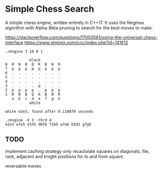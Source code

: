 # Simple Chess Search

A simple chess engine, written entirely in C++17. It uses the Negmax algorithm with Alpha-Beta pruning to search for the best moves to make.

https://stackoverflow.com/questions/17003561/using-the-universal-chess-interface
https://www.stmintz.com/ccc/index.php?id=141612

```
./engine 3 10 0 1

           black
8  R  N  B  Q  K  B  N  R 
7  p  p  p  p  p  p  p  p 
6  .  .  .  .  .  .  .  . 
5  .  .  .  .  .  .  .  . 
4  .  .  .  .  .  .  .  . 
3  .  .  .  .  p  .  .  . 
2  p  p  p  p  .  p  p  p 
1  R  N  B  Q  K  B  N  R 
   a  b  c  d  e  f  g  h
           white
           
white e2e3, found after 0.110870 seconds
```
```
./engine -d 3 -thrd 4
e2e3 e7e5 d1h5 d8f6 f1b5 a7a6 b5d3 g7g6
```


## TODO
implement caching strategy
only recaclulate squares on diagonals, file, rank, adjacent and knight positions for to and from square.

reversable moves
	
